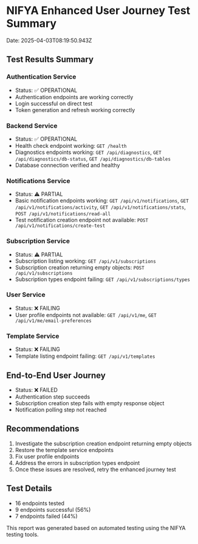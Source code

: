 # NIFYA Enhanced User Journey Test Summary
Date: 2025-04-03T08:19:50.943Z

## Test Results Summary

### Authentication Service
- Status: ✅ OPERATIONAL
- Authentication endpoints are working correctly
- Login successful on direct test
- Token generation and refresh working correctly

### Backend Service
- Status: ✅ OPERATIONAL
- Health check endpoint working: `GET /health`
- Diagnostics endpoints working: `GET /api/diagnostics`, `GET /api/diagnostics/db-status`, `GET /api/diagnostics/db-tables`
- Database connection verified and healthy

### Notifications Service
- Status: ⚠️ PARTIAL
- Basic notification endpoints working: `GET /api/v1/notifications`, `GET /api/v1/notifications/activity`, `GET /api/v1/notifications/stats`, `POST /api/v1/notifications/read-all`
- Test notification creation endpoint not available: `POST /api/v1/notifications/create-test`

### Subscription Service
- Status: ⚠️ PARTIAL
- Subscription listing working: `GET /api/v1/subscriptions`
- Subscription creation returning empty objects: `POST /api/v1/subscriptions`
- Subscription types endpoint failing: `GET /api/v1/subscriptions/types`

### User Service
- Status: ❌ FAILING
- User profile endpoints not available: `GET /api/v1/me`, `GET /api/v1/me/email-preferences`

### Template Service
- Status: ❌ FAILING
- Template listing endpoint failing: `GET /api/v1/templates`

## End-to-End User Journey
- Status: ❌ FAILED
- Authentication step succeeds
- Subscription creation step fails with empty response object
- Notification polling step not reached

## Recommendations
1. Investigate the subscription creation endpoint returning empty objects
2. Restore the template service endpoints
3. Fix user profile endpoints 
4. Address the errors in subscription types endpoint
5. Once these issues are resolved, retry the enhanced journey test

## Test Details
- 16 endpoints tested
- 9 endpoints successful (56%)
- 7 endpoints failed (44%)

This report was generated based on automated testing using the NIFYA testing tools.